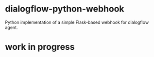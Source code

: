 # dialogflow-python-webhook
Python implementation of a simple Flask-based webhook for dialogflow agent.

# work in progress

